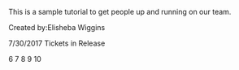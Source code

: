  This is a sample tutorial to get people up and running on our team.


Created by:Elisheba Wiggins

7/30/2017
Tickets in Release

6
7
8
9
10
